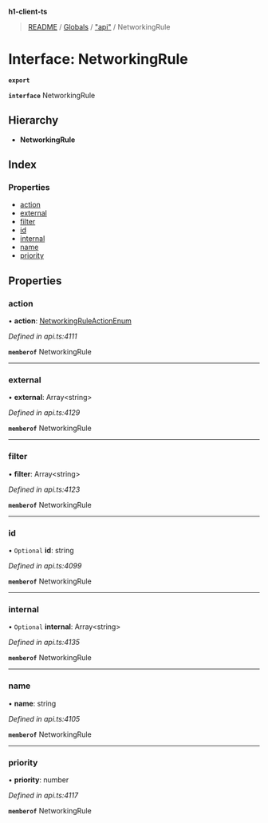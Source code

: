 **h1-client-ts**

> [README](../README.md) / [Globals](../globals.md) / ["api"](../modules/_api_.md) / NetworkingRule

# Interface: NetworkingRule

**`export`** 

**`interface`** NetworkingRule

## Hierarchy

* **NetworkingRule**

## Index

### Properties

* [action](_api_.networkingrule.md#action)
* [external](_api_.networkingrule.md#external)
* [filter](_api_.networkingrule.md#filter)
* [id](_api_.networkingrule.md#id)
* [internal](_api_.networkingrule.md#internal)
* [name](_api_.networkingrule.md#name)
* [priority](_api_.networkingrule.md#priority)

## Properties

### action

•  **action**: [NetworkingRuleActionEnum](../enums/_api_.networkingruleactionenum.md)

*Defined in api.ts:4111*

**`memberof`** NetworkingRule

___

### external

•  **external**: Array\<string>

*Defined in api.ts:4129*

**`memberof`** NetworkingRule

___

### filter

•  **filter**: Array\<string>

*Defined in api.ts:4123*

**`memberof`** NetworkingRule

___

### id

• `Optional` **id**: string

*Defined in api.ts:4099*

**`memberof`** NetworkingRule

___

### internal

• `Optional` **internal**: Array\<string>

*Defined in api.ts:4135*

**`memberof`** NetworkingRule

___

### name

•  **name**: string

*Defined in api.ts:4105*

**`memberof`** NetworkingRule

___

### priority

•  **priority**: number

*Defined in api.ts:4117*

**`memberof`** NetworkingRule

